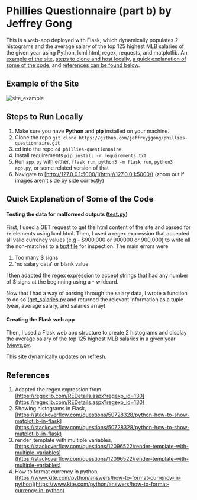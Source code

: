 # Phillies Questionnaire (part b) by Jeffrey Gong

This is a web-app deployed with Flask, which dynamically populates 2 histograms and the average salary of the top 125 highest MLB salaries of the given year using Python, lxml.html, regex, requests, and matplotlib. An [example of the site](#example-of-the-site), [steps to clone and host locally](#steps-to-run-locally), [a quick explanation of some of the code](#quick-explanation-of-some-of-the-code), and [references can be found below](#references). 

## Example of the Site
![site_example](https://user-images.githubusercontent.com/82338138/152037604-42b3cb6b-ebb5-440f-a0b7-9d26db5a8bc4.PNG)

## Steps to Run Locally
1. Make sure you have **Python** and **pip** installed on your machine. 
2. Clone the repo ```git clone https://github.com/jeffreyjgong/phillies-questionnaire.git```
3. cd into the repo ```cd phillies-questionnaire```
4. Install requirements ```pip install -r requirements.txt```
5. Run ```app.py``` with either, ```flask run```, ```python3 -m flask run```, ```python3 app.py```, or some related version of that
6. Navigate to [http://127.0.0.1:5000/](http://127.0.0.1:5000/) (zoom out if images aren't side by side correctly)

## Quick Explanation of Some of the Code
#### Testing the data for malformed outputs ([test.py](https://github.com/jeffreyjgong/phillies-questionnaire/blob/main/tests/test.py))
First, I used a GET request to get the html content of the site and parsed for ```tr``` elements using lxml.html. Then, I used a regex expression that accepted all valid currency values (e.g - $900,000 or 900000 or 900,000) to write all the non-matches to a [text file](https://github.com/jeffreyjgong/phillies-questionnaire/blob/main/test_outputs/malformed_outputs.txt) for inspection. 
The main errors were
1. Too many $ signs
2. 'no salary data' or blank value

I then adapted the regex expression to accept strings that had any number of $ signs at the beginning using a ```*``` wildcard. 

Now that I had a way of parsing through the salary data, I wrote a function to do so ([get_salaries.py](https://github.com/jeffreyjgong/phillies-questionnaire/blob/main/get_salaries.py) and returned the relevant information as a tuple (year, average salary, and salaries array).

#### Creating the Flask web app
Then, I used a Flask web app structure to create 2 histograms and display the average salary of the top 125 highest MLB salaries in a given year ([views,py](https://github.com/jeffreyjgong/phillies-questionnaire/blob/main/website/views.py). 

This site dynamically updates on refresh. 

## References
1. Adapted the regex expression from [https://regexlib.com/REDetails.aspx?regexp_id=130](https://regexlib.com/REDetails.aspx?regexp_id=130)
2. Showing histograms in Flask, [https://stackoverflow.com/questions/50728328/python-how-to-show-matplotlib-in-flask](https://stackoverflow.com/questions/50728328/python-how-to-show-matplotlib-in-flask)
3. render_template with multiple variables, [https://stackoverflow.com/questions/12096522/render-template-with-multiple-variables](https://stackoverflow.com/questions/12096522/render-template-with-multiple-variables)
4. How to format currency in python, [https://www.kite.com/python/answers/how-to-format-currency-in-python](https://www.kite.com/python/answers/how-to-format-currency-in-python)
